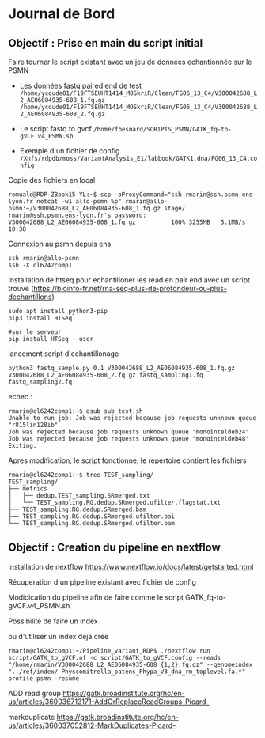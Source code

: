 # Journal de Bord



## Objectif : Prise en main du script initial
Faire tourner le script existant avec un jeu de données echantionnée sur le PSMN

- Les données fastq paired end de test 
`/home/ycoude01/F19FTSEUHT1414_MOSkriR/Clean/FG06_13_C4/V300042688_L2_AE06084935-608_1.fq.gz /home/ycoude01/F19FTSEUHT1414_MOSkriR/Clean/FG06_13_C4/V300042688_L2_AE06084935-608_2.fq.gz`

- Le script fastq to gvcf  `/home/fbesnard/SCRIPTS_PSMN/GATK_fq-to-gVCF.v4_PSMN.sh`
- Exemple d'un fichier de config ` /Xnfs/rdpdb/moss/VariantAnalysis_E1/labbook/GATK1.dna/FG06_13_C4.config`

Copie des fichiers en local 
```
romuald@RDP-ZBook15-YL:~$ scp -oProxyCommand="ssh rmarin@ssh.psmn.ens-lyon.fr netcat -w1 allo-psmn %p" rmarin@allo-psmn:~/V300042688_L2_AE06084935-608_1.fq.gz stage/.
rmarin@ssh.psmn.ens-lyon.fr's password: 
V300042688_L2_AE06084935-608_1.fq.gz          100% 3255MB   5.1MB/s   10:38 
```


Connexion au psmn depuis ens 
```
ssh rmarin@allo-psmn
ssh -X cl6242comp1
```

Installation de htseq pour echantilloner les read en pair end avec un script trouvé (https://bioinfo-fr.net/rna-seq-plus-de-profondeur-ou-plus-dechantillons)

```
sudo apt install python3-pip
pip3 install HTSeq

#sur le serveur 
pip install HTSeq --user
```

lancement script d'echantillonage 
```
python3 fastq_sample.py 0.1 V300042688_L2_AE06084935-608_1.fq.gz V300042688_L2_AE06084935-608_2.fq.gz fastq_sampling1.fq fastq_sampling2.fq
```
echec : 
```
rmarin@cl6242comp1:~$ qsub sub_test.sh
Unable to run job: Job was rejected because job requests unknown queue "r815lin128ib"
Job was rejected because job requests unknown queue "monointeldeb24"
Job was rejected because job requests unknown queue "monointeldeb48"
Exiting.

```

Apres modification, le script fonctionne, le repertoire contient les fichiers 

```
rmarin@cl6242comp1:~$ tree TEST_sampling/
TEST_sampling/
├── metrics
│   ├── dedup.TEST_sampling.SRmerged.txt
│   └── TEST_sampling.RG.dedup.SRmerged.ufilter.flagstat.txt
├── TEST_sampling.RG.dedup.SRmerged.bam
├── TEST_sampling.RG.dedup.SRmerged.ufilter.bai
└── TEST_sampling.RG.dedup.SRmerged.ufilter.bam
```

## Objectif : Creation du pipeline en nextflow

installation de nextflow 
https://www.nextflow.io/docs/latest/getstarted.html

Récuperation d'un pipeline existant avec fichier de config 

Modicication du pipeline afin de faire comme le script  GATK_fq-to-gVCF.v4_PSMN.sh

Possibilité de faire un index

ou d'utiliser un  index deja crée

`rmarin@cl6242comp1:~/Pipeline_variant_RDP$ ./nextflow run script/GATK_to_gVCF.nf -c script/GATK_to_gVCF.config --reads "/home/rmarin/V300042688_L2_AE06084935-608_{1,2}.fq.gz" --genomeindex "../ref/index/
Physcomitrella_patens_Phypa_V3_dna_rm_toplevel.fa.*" -profile psmn -resume`


ADD read group 
https://gatk.broadinstitute.org/hc/en-us/articles/360036713171-AddOrReplaceReadGroups-Picard-

markduplicate 
https://gatk.broadinstitute.org/hc/en-us/articles/360037052812-MarkDuplicates-Picard-